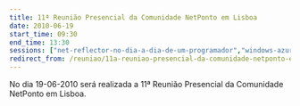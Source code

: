 ```yaml
---
title: 11ª Reunião Presencial da Comunidade NetPonto em Lisboa
date: 2010-06-19
start_time: 09:30
end_time: 13:30
sessions: ["net-reflector-no-dia-a-dia-de-um-programador","windows-azure-uma-plataforma-para-o-desenvolvimento-de-aplicacoes"]
redirect_from: /reuniao/11a-reuniao-presencial-da-comunidade-netponto-em-lisboa/
---
```

No dia 19-06-2010 será realizada a 11ª Reunião Presencial da Comunidade NetPonto em Lisboa.